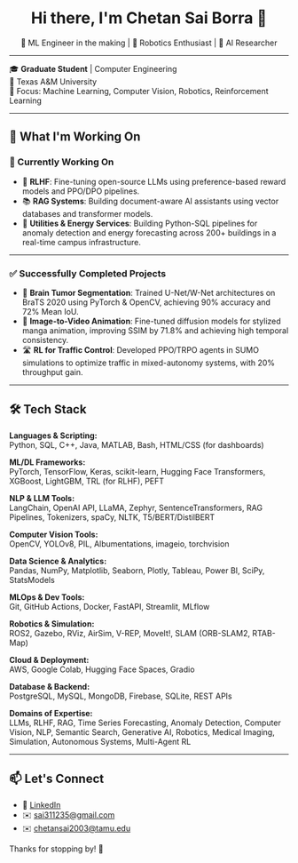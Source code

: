 <h1 align="center">Hi there, I'm Chetan Sai Borra 👋</h1>
<p align="center">
  🚀 ML Engineer in the making | 🤖 Robotics Enthusiast | 🧠 AI Researcher  
</p>

---

🎓 **Graduate Student** | Computer Engineering  
📍 Texas A&M University  
🎯 Focus: Machine Learning, Computer Vision, Robotics, Reinforcement Learning

---

## 🔬 What I'm Working On

### 🚧 Currently Working On
- 🤖 **RLHF**: Fine-tuning open-source LLMs using preference-based reward models and PPO/DPO pipelines.
- 📚 **RAG Systems**: Building document-aware AI assistants using vector databases and transformer models.
- 🔧 **Utilities & Energy Services**: Building Python-SQL pipelines for anomaly detection and energy forecasting across 200+ buildings in a real-time campus infrastructure.
---

### ✅ Successfully Completed Projects
- 🧠 **Brain Tumor Segmentation**: Trained U-Net/W-Net architectures on BraTS 2020 using PyTorch & OpenCV, achieving 90% accuracy and 72% Mean IoU.
- 🎥 **Image-to-Video Animation**: Fine-tuned diffusion models for stylized manga animation, improving SSIM by 71.8% and achieving high temporal consistency.
- 🛣️ **RL for Traffic Control**: Developed PPO/TRPO agents in SUMO simulations to optimize traffic in mixed-autonomy systems, with 20% throughput gain.



---

## 🛠️ Tech Stack


**Languages & Scripting:**  
Python, SQL, C++, Java, MATLAB, Bash, HTML/CSS (for dashboards)

**ML/DL Frameworks:**  
PyTorch, TensorFlow, Keras, scikit-learn, Hugging Face Transformers, XGBoost, LightGBM, TRL (for RLHF), PEFT

**NLP & LLM Tools:**  
LangChain, OpenAI API, LLaMA, Zephyr, SentenceTransformers, RAG Pipelines, Tokenizers, spaCy, NLTK, T5/BERT/DistilBERT

**Computer Vision Tools:**  
OpenCV, YOLOv8, PIL, Albumentations, imageio, torchvision

**Data Science & Analytics:**  
Pandas, NumPy, Matplotlib, Seaborn, Plotly, Tableau, Power BI, SciPy, StatsModels

**MLOps & Dev Tools:**  
Git, GitHub Actions, Docker, FastAPI, Streamlit, MLflow

**Robotics & Simulation:**  
ROS2, Gazebo, RViz, AirSim, V-REP, MoveIt!, SLAM (ORB-SLAM2, RTAB-Map)

**Cloud & Deployment:**  
AWS, Google Colab, Hugging Face Spaces, Gradio

**Database & Backend:**  
PostgreSQL, MySQL, MongoDB, Firebase, SQLite, REST APIs

**Domains of Expertise:**  
LLMs, RLHF, RAG, Time Series Forecasting, Anomaly Detection, Computer Vision, NLP, Semantic Search, Generative AI, Robotics, Medical Imaging, Simulation, Autonomous Systems, Multi-Agent RL


---

## 📫 Let's Connect

- 💼 [LinkedIn](https://www.linkedin.com/in/chetan-sai-16a252251/)
- ✉️ sai311235@gmail.com
- ✉️ chetansai2003@tamu.edu

Thanks for stopping by! 🙌

